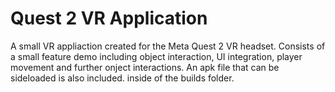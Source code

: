 # Quest 2 VR Application
 A small VR appliaction created for the Meta Quest 2 VR headset. Consists of a small feature demo including object interaction, UI integration, player movement and further onject interactions. An apk file that can be sideloaded is also included. inside of the builds folder.

